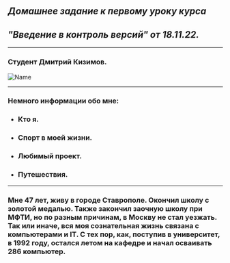 ## *Домашнее задание к первому уроку курса*
## *"Введение в контроль версий" от 18.11.22.*
---
### Студент Дмитрий Кизимов.
![Name](https://gbcdn.mrgcdn.ru/uploads/avatar/4627896/attachment/thumb-db56e94e61c746abc63ba5c01eaa8c30.png)

---
### Немного информации обо мне:
* ### Кто я.
* ### Спорт в моей жизни.
* ### Любимый проект.
* ### Путешествия.
---
### Мне 47 лет, живу в городе Ставрополе. Окончил школу с золотой медалью. Также закончил заочную школу при МФТИ, но по разным причинам, в Москву не стал уезжать. Так или иначе, вся моя сознательная жизнь связана с компьютерами и IT. С тех пор, как, поступив в университет, в 1992 году, остался летом на кафедре и начал осваивать 286 компьютер. 
